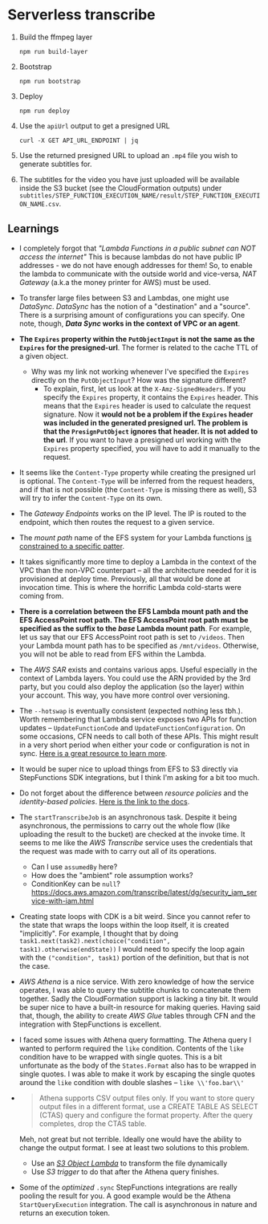# Serverless transcribe

1. Build the ffmpeg layer

   ```shell
   npm run build-layer
   ```

2. Bootstrap

   ```shell
   npm run bootstrap
   ```

3. Deploy

   ```shell
   npm run deploy
   ```

4. Use the `apiUrl` output to get a presigned URL

   ```shell
   curl -X GET API_URL_ENDPOINT | jq
   ```

5. Use the returned presigned URL to upload an `.mp4` file you wish to generate subtitles for.

6. The subtitles for the video you have just uploaded will be available inside the S3 bucket (see the CloudFormation outputs) under `subtitles/STEP_FUNCTION_EXECUTION_NAME/result/STEP_FUNCTION_EXECUTION_NAME.csv`.

## Learnings

- I completely forgot that _"Lambda Functions in a public subnet can NOT access the internet"_
  This is because lambdas do not have public IP addresses - we do not have enough addresses for them!
  So, to enable the lambda to communicate with the outside world and vice-versa, _NAT Gateway_ (a.k.a the money printer for AWS) must be used.

- To transfer large files between S3 and Lambdas, one might use _DataSync_. _DataSync_ has the notion of a "destination" and a "source".
  There is a surprising amount of configurations you can specify. One note, though, **_Data Sync_ works in the context of VPC or an agent**.

- **The `Expires` property within the `PutObjectInput` is not the same as the `Expires` for the presigned-url**. The former is related to the cache TTL of a given object.

  - Why was my link not working whenever I've specified the `Expires` directly on the `PutObjectInput`? How was the signature different?
    - To explain, first, let us look at the `X-Amz-SignedHeaders`. If you specify the `Expires` property, it contains the `Expires` header.
      This means that the `Expires` header is used to calculate the request signature.
      Now it **would not be a problem if the `Expires` header was included in the generated presigned url. The problem is that the `PresignPutObject` ignores that header. It is not added to the url**.
      If you want to have a presigned url working with the `Expires` property specified, you will have to add it manually to the request.

- It seems like the `Content-Type` property while creating the presigned url is optional.
  The `Content-Type` will be inferred from the request headers, and if that is not possible (the `Content-Type` is missing there as well),
  S3 will try to infer the `Content-Type` on its own.

- The _Gateway Endpoints_ works on the IP level. The IP is routed to the endpoint, which then routes the request to a given service.

- The _mount path_ name of the EFS system for your Lambda functions [is constrained to a specific patter](https://docs.aws.amazon.com/AWSCloudFormation/latest/UserGuide/aws-properties-lambda-function-filesystemconfig.html).

- It takes significantly more time to deploy a Lambda in the context of the VPC than the non-VPC counterpart – all the architecture needed for it is provisioned at deploy time. Previously, all that would be done at invocation time. This is where the horrific Lambda cold-starts were coming from.

- **There is a correlation between the EFS Lambda mount path and the EFS AccessPoint root path. The EFS AccessPoint root path must be specified as the suffix to the _base_ Lambda mount path**.
  For example, let us say that our EFS AccessPoint root path is set to `/videos`. Then your Lambda mount path has to be specified as `/mnt/videos`.
  Otherwise, you will not be able to read from EFS within the Lambda.

- The _AWS SAR_ exists and contains various apps. Useful especially in the context of Lambda layers.
  You could use the ARN provided by the 3rd party, but you could also deploy the application (so the layer) within your account.
  This way, you have more control over versioning.

- The `--hotswap` is eventually consistent (expected nothing less tbh.). Worth remembering that Lambda service exposes two APIs
  for function updates – `UpdateFunctionCode` and `UpdateFunctionConfiguration`. On some occasions, CFN needs to call both of these APIs. This might result in a very short period when either your code or configuration is not in sync.
  [Here is a great resource to learn more](https://awsteele.com/blog/2020/12/24/aws-lambda-latest-is-dangerous.html).

- It would be super nice to upload things from EFS to S3 directly via StepFunctions SDK integrations, but I think I'm asking for a bit too much.

- Do not forget about the difference between _resource policies_ and the _identity-based policies_.
  [Here is the link to the docs](https://docs.aws.amazon.com/IAM/latest/UserGuide/access_policies_identity-vs-resource.html).

- The `startTranscribeJob` is an asynchronous task. Despite it being asynchronous, the permissions to carry out the whole flow (like uploading the result to the bucket) are checked at the invoke time. It seems to me like the _AWS Transcribe_ service uses the credentials that the request was made with to carry out all of its operations.

  - Can I use `assumedBy` here?
  - How does the "ambient" role assumption works?
  - ConditionKey can be `null`? https://docs.aws.amazon.com/transcribe/latest/dg/security_iam_service-with-iam.html

- Creating state loops with CDK is a bit weird. Since you cannot refer to the state that wraps the loops within the loop itself,
  it is created "implicitly". For example, I thought that by doing `task1.next(task2).next(choice("condition", task1).otherwise(endState))` I would need to specify the loop again with the `("condition", task1)` portion of the definition, but that is not the case.

- _AWS Athena_ is a nice service. With zero knowledge of how the service operates, I was able to query the subtitle chunks to concatenate them together. Sadly the CloudFormation support is lacking a tiny bit. It would be super nice to have a built-in resource for making queries.
  Having said that, though, the ability to create _AWS Glue_ tables through CFN and the integration with StepFunctions is excellent.

- I faced some issues with Athena query formatting. The Athena query I wanted to perform required the `like` condition. Contents of the `like` condition have to be wrapped with single quotes. This is a bit unfortunate as the body of the `States.Format` also has to be wrapped in single quotes.
  I was able to make it work by escaping the single quotes around the `like` condition with double slashes – `like \\'foo.bar\\'`

- > Athena supports CSV output files only. If you want to store query output files in a different format, use a CREATE TABLE AS SELECT (CTAS) query and configure the format property. After the query completes, drop the CTAS table.

  Meh, not great but not terrible. Ideally one would have the ability to change the output format. I see at least two solutions to this problem.

  - Use an [_S3 Object Lambda_](https://aws.amazon.com/s3/features/object-lambda/) to transform the file dynamically
  - Use _S3 trigger_ to do that after the Athena query finishes.

- Some of the _optimized_ `.sync` StepFunctions integrations are really pooling the result for you.
  A good example would be the Athena `StartQueryExecution` integration. The call is asynchronous in nature and returns an execution token.
